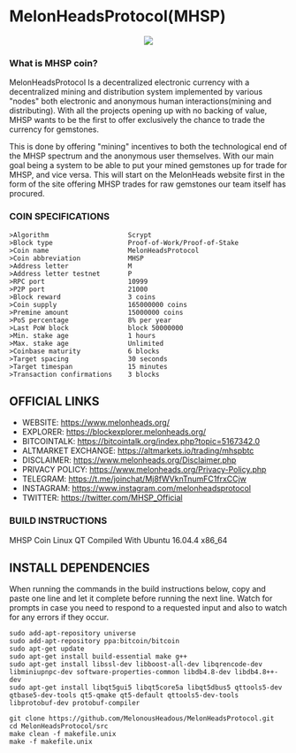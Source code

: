 # MelonHeadsProtocol(MHSP)

<p style="text-align:center;"><img src="https://www.melonheads.org/resources/Second_MelonHead_Coin_Side_A.png.opt549x549o0%2C0s549x549.png"></p>

### What is MHSP coin?

MelonHeadsProtocol Is a decentralized electronic currency with a decentralized mining and distribution system implemented by various "nodes" both electronic and anonymous human interactions(mining and distributing). With all the projects opening up with no backing of value, MHSP wants to be the first to offer exclusively the chance to trade the currency for gemstones.

This is done by offering "mining" incentives to both the technological end of the MHSP spectrum and the anonymous user themselves. With our main goal being a system to be able to put your mined gemstones up for trade for MHSP, and vice versa. This will start on the MelonHeads website first in the form of the site offering MHSP trades for raw gemstones our team itself has procured.

### COIN SPECIFICATIONS

```
>Algorithm                    Scrypt
>Block type                   Proof-of-Work/Proof-of-Stake
>Coin name                    MelonHeadsProtocol
>Coin abbreviation            MHSP
>Address letter               M
>Address letter testnet       P
>RPC port                     10999
>P2P port                     21000
>Block reward                 3 coins
>Coin supply                  165000000 coins
>Premine amount               15000000 coins
>PoS percentage               8% per year
>Last PoW block               block 50000000
>Min. stake age               1 hours
>Max. stake age               Unlimited
>Coinbase maturity            6 blocks
>Target spacing               30 seconds
>Target timespan              15 minutes
>Transaction confirmations    3 blocks
```

## OFFICIAL LINKS

  * WEBSITE: https://www.melonheads.org/
  * EXPLORER: https://blockexplorer.melonheads.org/
  * BITCOINTALK: https://bitcointalk.org/index.php?topic=5167342.0
  * ALTMARKET EXCHANGE: https://altmarkets.io/trading/mhspbtc
  * DISCLAIMER: https://www.melonheads.org/Disclaimer.php
  * PRIVACY POLICY: https://www.melonheads.org/Privacy-Policy.php
  * TELEGRAM: https://t.me/joinchat/Mj8fWVknTnumFC1frxCCjw
  * INSTAGRAM: https://www.instagram.com/melonheadsprotocol
  * TWITTER: https://twitter.com/MHSP_Official


### BUILD INSTRUCTIONS
MHSP Coin Linux QT Compiled With Ubuntu 16.04.4 x86_64

INSTALL DEPENDENCIES
---------------------

When running the commands in the build instructions below, copy and paste one line and let it complete before running the next line. Watch for prompts in case you need to respond to a requested input and also to watch for any errors if they occur.
```
sudo add-apt-repository universe
sudo add-apt-repository ppa:bitcoin/bitcoin
sudo apt-get update
sudo apt-get install build-essential make g++
sudo apt-get install libssl-dev libboost-all-dev libqrencode-dev libminiupnpc-dev software-properties-common libdb4.8-dev libdb4.8++-dev
sudo apt-get install libqt5gui5 libqt5core5a libqt5dbus5 qttools5-dev qtbase5-dev-tools qt5-qmake qt5-default qttools5-dev-tools libprotobuf-dev protobuf-compiler
```
```
git clone https://github.com/MelonousHeadous/MelonHeadsProtocol.git
cd MelonHeadsProtocol/src
make clean -f makefile.unix
make -f makefile.unix
```
